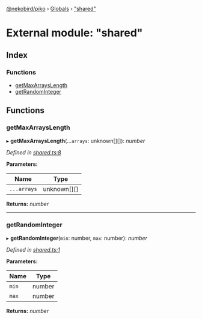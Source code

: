 [@nekobird/piko](../README.md) › [Globals](../globals.md) › ["shared"](_shared_.md)

# External module: "shared"

## Index

### Functions

* [getMaxArraysLength](_shared_.md#getmaxarrayslength)
* [getRandomInteger](_shared_.md#getrandominteger)

## Functions

###  getMaxArraysLength

▸ **getMaxArraysLength**(...`arrays`: unknown[][]): *number*

*Defined in [shared.ts:8](https://github.com/nekobird/piko/blob/04b8fd5/lib/shared.ts#L8)*

**Parameters:**

Name | Type |
------ | ------ |
`...arrays` | unknown[][] |

**Returns:** *number*

___

###  getRandomInteger

▸ **getRandomInteger**(`min`: number, `max`: number): *number*

*Defined in [shared.ts:1](https://github.com/nekobird/piko/blob/04b8fd5/lib/shared.ts#L1)*

**Parameters:**

Name | Type |
------ | ------ |
`min` | number |
`max` | number |

**Returns:** *number*
